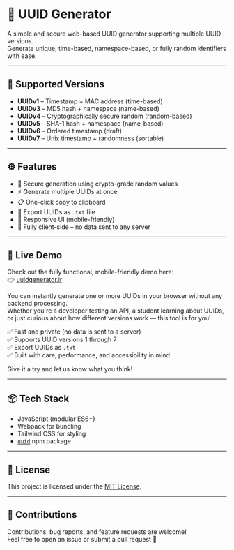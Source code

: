 # 🧬 UUID Generator

A simple and secure web-based UUID generator supporting multiple UUID versions.  
Generate unique, time-based, namespace-based, or fully random identifiers with ease.

---

## 🔢 Supported Versions

- **UUIDv1** – Timestamp + MAC address (time-based)
- **UUIDv3** – MD5 hash + namespace (name-based)
- **UUIDv4** – Cryptographically secure random (random-based)
- **UUIDv5** – SHA-1 hash + namespace (name-based)
- **UUIDv6** – Ordered timestamp (draft)
- **UUIDv7** – Unix timestamp + randomness (sortable)

---

## ⚙️ Features

- 🔐 Secure generation using crypto-grade random values
- ⚡ Generate multiple UUIDs at once
- 📋 One-click copy to clipboard
- 📄 Export UUIDs as `.txt` file
- 📱 Responsive UI (mobile-friendly)
- 🧠 Fully client-side – no data sent to any server

---

## 🚀 Live Demo

Check out the fully functional, mobile-friendly demo here:  
👉 [uuidgenerator.ir](https://uuidgenerator.ir)

You can instantly generate one or more UUIDs in your browser without any backend processing.  
Whether you're a developer testing an API, a student learning about UUIDs, or just curious about how different versions work — this tool is for you!

✅ Fast and private (no data is sent to a server)  
✅ Supports UUID versions 1 through 7  
✅ Export UUIDs as `.txt`  
✅ Built with care, performance, and accessibility in mind

Give it a try and let us know what you think!

---

## 📦 Tech Stack

- JavaScript (modular ES6+)
- Webpack for bundling
- Tailwind CSS for styling
- [`uuid`](https://www.npmjs.com/package/uuid) npm package

---

## 📜 License

This project is licensed under the [MIT License](LICENSE).

---

## 🙌 Contributions

Contributions, bug reports, and feature requests are welcome!  
Feel free to open an issue or submit a pull request 🤝
